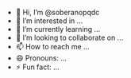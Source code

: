 - 👋 Hi, I’m @soberanopqdc
- 👀 I’m interested in ...
- 🌱 I’m currently learning ...
- 💞️ I’m looking to collaborate on ...
- 📫 How to reach me ...
- 😄 Pronouns: ...
- ⚡ Fun fact: ...

<!---
soberanopqdc/soberanopqdc is a ✨ special ✨ repository because its `README.md` (this file) appears on your GitHub profile.
You can click the Preview link to take a look at your changes.
--->
